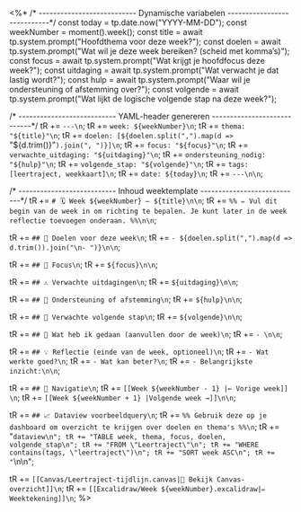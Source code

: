 <%*
/* ---------------------------
   Dynamische variabelen
----------------------------*/
const today = tp.date.now("YYYY-MM-DD");
const weekNumber = moment().week();
const title = await tp.system.prompt("Hoofdthema voor deze week?");
const doelen = await tp.system.prompt("Wat wil je deze week bereiken? (scheid met komma’s)");
const focus = await tp.system.prompt("Wat krijgt je hoofd­focus deze week?");
const uitdaging = await tp.system.prompt("Wat verwacht je dat lastig wordt?");
const hulp = await tp.system.prompt("Waar wil je ondersteuning of afstemming over?");
const volgende = await tp.system.prompt("Wat lijkt de logische volgende stap na deze week?");

/* ---------------------------
   YAML-header genereren
----------------------------*/
tR += `---\n`;
tR += `week: ${weekNumber}\n`;
tR += `thema: "${title}"\n`;
tR += `doelen: [${doelen.split(",").map(d => `"${d.trim()}"`).join(", ")}]\n`;
tR += `focus: "${focus}"\n`;
tR += `verwachte_uitdaging: "${uitdaging}"\n`;
tR += `ondersteuning_nodig: "${hulp}"\n`;
tR += `volgende_stap: "${volgende}"\n`;
tR += `tags: [leertraject, weekkaart]\n`;
tR += `date: ${today}\n`;
tR += `---\n\n`;

/* ---------------------------
   Inhoud weektemplate
----------------------------*/
tR += `# 🗓️ Week ${weekNumber} – ${title}\n\n`;
tR += `%% ✏️ Vul dit begin van de week in om richting te bepalen.
   Je kunt later in de week reflectie toevoegen onderaan. %%\n\n`;

tR += `## 🎯 Doelen voor deze week\n`;
tR += `- ${doelen.split(",").map(d => d.trim()).join("\n- ")}\n\n`;

tR += `## 🎯 Focus\n`;
tR += `${focus}\n\n`;

tR += `## ⚠️ Verwachte uitdagingen\n`;
tR += `${uitdaging}\n\n`;

tR += `## 🤝 Ondersteuning of afstemming\n`;
tR += `${hulp}\n\n`;

tR += `## 🔄 Verwachte volgende stap\n`;
tR += `${volgende}\n\n`;

tR += `## 📅 Wat heb ik gedaan (aanvullen door de week)\n`;
tR += `- \n\n`;

tR += `## 💡 Reflectie (einde van de week, optioneel)\n`;
tR += `- Wat werkte goed?\n`;
tR += `- Wat kan beter?\n`;
tR += `- Belangrijkste inzicht:\n\n`;

tR += `## 🔗 Navigatie\n`;
tR += `[[Week ${weekNumber - 1} |← Vorige week]]  \n`;
tR += `[[Week ${weekNumber + 1} |Volgende week →]]\n\n`;

tR += `## 📈 Dataview voorbeeldquery\n`;
tR += `%% Gebruik deze op je dashboard om overzicht te krijgen over doelen en thema's %%\n`;
tR += "```dataview\n";
tR += "TABLE week, thema, focus, doelen, volgende_stap\n";
tR += "FROM \"Leertraject\"\n";
tR += "WHERE contains(tags, \"leertraject\")\n";
tR += "SORT week ASC\n";
tR += "```\n\n";

tR += `[[Canvas/Leertraject-tijdlijn.canvas|📌 Bekijk Canvas-overzicht]]\n`;
tR += `[[Excalidraw/Week ${weekNumber}.excalidraw|✏️ Weektekening]]\n`;
%>